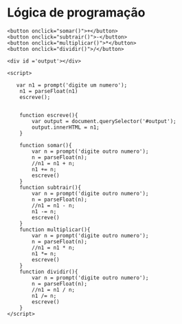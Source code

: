 
<!DOCTYPE html>
<html lang="en">
<head>
    <meta charset="UTF-8">
    <meta http-equiv="X-UA-Compatible" content="IE=edge">
    <meta name="viewport" content="width=device-width, initial-scale=1.0">
    <title>Logica de programacao Javascript</title>
</head>
<body>
    <h1>Lógica de programação</h1>

    <button onclick="somar()">+</button>
    <button onclick="subtrair()">-</button>
    <button onclick="multiplicar()">*</button>
    <button onclick="dividir()">/</button>
    
    <div id ='output'></div>

    <script>

       var n1 = prompt('digite um numero');
        n1 = parseFloat(n1)
        escreve();


        function escreve(){
            var output = document.querySelector('#output');
            output.innerHTML = n1;
        }
      
        function somar(){
            var n = prompt('digite outro numero');
            n = parseFloat(n);
            //n1 = n1 + n;
            n1 += n;
            escreve()
        }
        function subtrair(){
            var n = prompt('digite outro numero');
            n = parseFloat(n);
            //n1 = n1 - n;
            n1 -= n;
            escreve()
        }
        function multiplicar(){
            var n = prompt('digite outro numero');
            n = parseFloat(n);
            //n1 = n1 * n;
            n1 *= n;
            escreve()
        }
        function dividir(){
            var n = prompt('digite outro numero');
            n = parseFloat(n);
            //n1 = n1 / n;
            n1 /= n;
            escreve()
        }
    </script>

    
</body>
</html>
